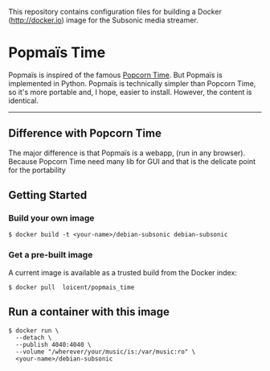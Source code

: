 
This repository contains configuration files for building a 
Docker (http://docker.io) image for the Subsonic media streamer.

Popmaïs Time
===============
Popmaïs is inspired of the famous [Popcorn Time](https://popcorntime.io).
But Popmaïs is implemented in Python. Popmaïs is technically simpler than Popcorn Time, so it's more portable and, I hope, easier to install. However, the content is identical.

***

<!-- ## Getting Involved
Want to report a bug, request a feature, contribute or translate Popcorn Time? Check out our in-depth guide to [Contributing to Popcorn Time](CONTRIBUTING.md). We need all the help we can get! You can also join in with our [community](README.md#community) to keep up-to-date and meet other Popcorn Timers. -->



## Difference with Popcorn Time
The major difference is that Popmaïs is a webapp, (run in any browser). Because Popcorn Time need many lib for GUI and that is the delicate point for the portability

## Getting Started

### Build your own image

```shell
$ docker build -t <your-name>/debian-subsonic debian-subsonic
```

### Get a pre-built image

A current image is available as a trusted build from the Docker index:

```shell
$ docker pull  loicent/popmais_time
```


## Run a container with this image

```shell
$ docker run \
  --detach \
  --publish 4040:4040 \
  --volume "/wherever/your/music/is:/var/music:ro" \
  <your-name>/debian-subsonic

```